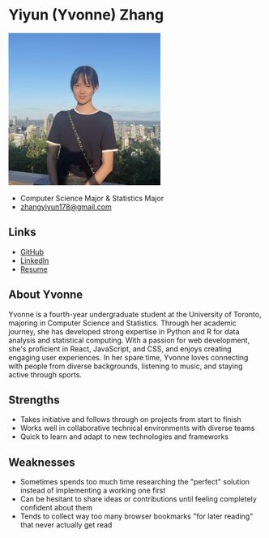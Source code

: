 # Yiyun (Yvonne) Zhang

<img src="./yiyun_zhang.jpeg" width="300">

- Computer Science Major & Statistics Major
- zhangyiyun178@gmail.com

## Links

- [GitHub](https://github.com/Yiyun95788)
- [LinkedIn](https://www.linkedin.com/in/zhangyiyun-/)
- [Resume](https://yiyun95788.github.io/Resume/Yiyun_Zhang_Resume_2025.pdf)

## About Yvonne

Yvonne is a fourth-year undergraduate student at the University of Toronto, majoring in Computer Science and Statistics. Through her academic journey, she has developed strong expertise in Python and R for data analysis and statistical computing. With a passion for web development, she's proficient in React, JavaScript, and CSS, and enjoys creating engaging user experiences. In her spare time, Yvonne loves connecting with people from diverse backgrounds, listening to music, and staying active through sports.

## Strengths

- Takes initiative and follows through on projects from start to finish
- Works well in collaborative technical environments with diverse teams
- Quick to learn and adapt to new technologies and frameworks

## Weaknesses

- Sometimes spends too much time researching the "perfect" solution instead of implementing a working one first
- Can be hesitant to share ideas or contributions until feeling completely confident about them
- Tends to collect way too many browser bookmarks "for later reading" that never actually get read

